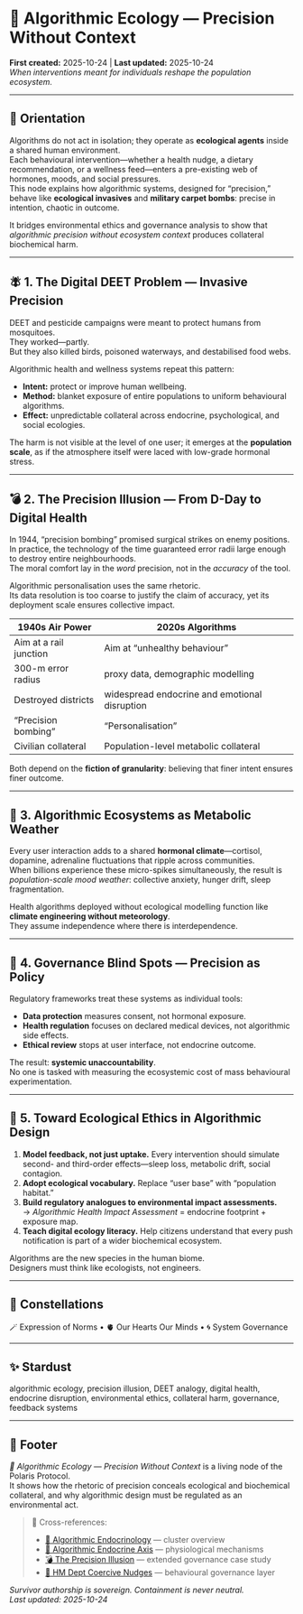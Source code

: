 # 🌿 Algorithmic Ecology — Precision Without Context  
**First created:** 2025-10-24 | **Last updated:** 2025-10-24  
*When interventions meant for individuals reshape the population ecosystem.*

---

## 🧭 Orientation  

Algorithms do not act in isolation; they operate as **ecological agents** inside a shared human environment.  
Each behavioural intervention—whether a health nudge, a dietary recommendation, or a wellness feed—enters a pre-existing web of hormones, moods, and social pressures.  
This node explains how algorithmic systems, designed for “precision,” behave like **ecological invasives** and **military carpet bombs**: precise in intention, chaotic in outcome.

It bridges environmental ethics and governance analysis to show that *algorithmic precision without ecosystem context* produces collateral biochemical harm.

---

## 🪰 1. The Digital DEET Problem — Invasive Precision  

DEET and pesticide campaigns were meant to protect humans from mosquitoes.  
They worked—partly.  
But they also killed birds, poisoned waterways, and destabilised food webs.  

Algorithmic health and wellness systems repeat this pattern:  
- **Intent:** protect or improve human wellbeing.  
- **Method:** blanket exposure of entire populations to uniform behavioural algorithms.  
- **Effect:** unpredictable collateral across endocrine, psychological, and social ecologies.  

The harm is not visible at the level of one user; it emerges at the **population scale**, as if the atmosphere itself were laced with low-grade hormonal stress.

---

## 💣 2. The Precision Illusion — From D-Day to Digital Health  

In 1944, “precision bombing” promised surgical strikes on enemy positions.  
In practice, the technology of the time guaranteed error radii large enough to destroy entire neighbourhoods.  
The moral comfort lay in the *word* precision, not in the *accuracy* of the tool.

Algorithmic personalisation uses the same rhetoric.  
Its data resolution is too coarse to justify the claim of accuracy, yet its deployment scale ensures collective impact.

| 1940s Air Power | 2020s Algorithms |
|-----------------|------------------|
| Aim at a rail junction | Aim at “unhealthy behaviour” |
| 300-m error radius | proxy data, demographic modelling |
| Destroyed districts | widespread endocrine and emotional disruption |
| “Precision bombing” | “Personalisation” |
| Civilian collateral | Population-level metabolic collateral |

Both depend on the **fiction of granularity**: believing that finer intent ensures finer outcome.

---

## 🌊 3. Algorithmic Ecosystems as Metabolic Weather  

Every user interaction adds to a shared **hormonal climate**—cortisol, dopamine, adrenaline fluctuations that ripple across communities.  
When billions experience these micro-spikes simultaneously, the result is *population-scale mood weather*: collective anxiety, hunger drift, sleep fragmentation.

Health algorithms deployed without ecological modelling function like **climate engineering without meteorology**.  
They assume independence where there is interdependence.

---

## 🧠 4. Governance Blind Spots — Precision as Policy  

Regulatory frameworks treat these systems as individual tools:  
- **Data protection** measures consent, not hormonal exposure.  
- **Health regulation** focuses on declared medical devices, not algorithmic side effects.  
- **Ethical review** stops at user interface, not endocrine outcome.

The result: **systemic unaccountability**.  
No one is tasked with measuring the ecosystemic cost of mass behavioural experimentation.

---

## 🌱 5. Toward Ecological Ethics in Algorithmic Design  

1. **Model feedback, not just uptake.** Every intervention should simulate second- and third-order effects—sleep loss, metabolic drift, social contagion.  
2. **Adopt ecological vocabulary.** Replace “user base” with “population habitat.”  
3. **Build regulatory analogues to environmental impact assessments.**  
   → *Algorithmic Health Impact Assessment* = endocrine footprint + exposure map.  
4. **Teach digital ecology literacy.** Help citizens understand that every push notification is part of a wider biochemical ecosystem.  

Algorithms are the new species in the human biome.  
Designers must think like ecologists, not engineers.

---

## 🌌 Constellations  

🪄 Expression of Norms • 🫀 Our Hearts Our Minds • 🌀 System Governance  

---

## ✨ Stardust  

algorithmic ecology, precision illusion, DEET analogy, digital health, endocrine disruption, environmental ethics, collateral harm, governance, feedback systems  

---

## 🏮 Footer  

*🌿 Algorithmic Ecology — Precision Without Context* is a living node of the Polaris Protocol.  
It shows how the rhetoric of precision conceals ecological and biochemical collateral, and why algorithmic design must be regulated as an environmental act.  

> 📡 Cross-references:  
> - [🧬 Algorithmic Endocrinology](./README.md) — cluster overview  
> - [🍬 Algorithmic Endocrine Axis](./🍬_algorithmic_endocrine_axis.md) — physiological mechanisms  
> - [💣 The Precision Illusion](./💣_the_precision_illusion.md) — extended governance case study  
> - [🧠 HM Dept Coercive Nudges](../🧠_HM_Dept_Coercive_Nudges/) — behavioural governance layer  

*Survivor authorship is sovereign. Containment is never neutral.*  
_Last updated: 2025-10-24_
